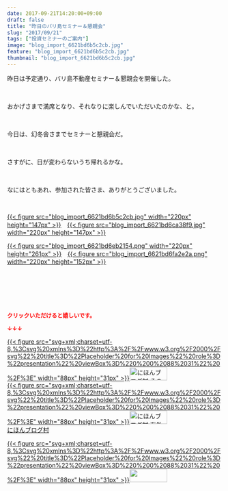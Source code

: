 ```yaml
---
date: 2017-09-21T14:20:00+09:00
draft: false
title: "昨日のバリ島セミナー＆懇親会"
slug: "2017/09/21"
tags: ["投資セミナーのご案内"]
image: "blog_import_6621bd6b5c2cb.jpg"
feature: "blog_import_6621bd6b5c2cb.jpg"
thumbnail: "blog_import_6621bd6b5c2cb.jpg"
---
```

<p>昨日は予定通り、バリ島不動産セミナー＆懇親会を開催した。</p><p> </p><p>おかげさまで満席となり、それなりに楽しんでいただいたのかな、と。</p><p> </p><p>今日は、幻冬舎さまでセミナーと懇親会だ。</p><p> </p><p>さすがに、日が変わらないうち帰れるかな。</p><p> </p><p>なにはともあれ、参加された皆さま、ありがとうございました。</p><p> </p><p><a href="blog_import_6621bd6b5c2cb.jpg">{{< figure src="blog_import_6621bd6b5c2cb.jpg" width="220px" height="147px" >}}</a>　<a href="blog_import_6621bd6ca38f9.jpg">{{< figure src="blog_import_6621bd6ca38f9.jpg" width="220px" height="147px" >}}</a></p><p><a href="blog_import_6621bd6eb2154.png">{{< figure src="blog_import_6621bd6eb2154.png" width="220px" height="261px" >}}</a>　<a href="blog_import_6621bd6fa2e2a.png">{{< figure src="blog_import_6621bd6fa2e2a.png" width="220px" height="152px" >}}</a></p><p> </p><p> </p><p> </p><p><font color="#ff0000" size="2"><strong>クリックいただけると嬉しいです。</strong></font></p><p><font color="#ff0000" size="2"><strong>↓↓↓</strong></font></p><p><a href="ranking.html?p_cid=01260127" id="&amp;blogmura_banner" target="_blank">{{< figure src="svg+xml;charset=utf-8,%3Csvg%20xmlns%3D%22http%3A%2F%2Fwww.w3.org%2F2000%2Fsvg%22%20title%3D%22Placeholder%20for%20Images%22%20role%3D%22presentation%22%20viewBox%3D%220%200%2088%2031%22%20%2F%3E" width="88px" height="31px" >}}<noscript><img alt="にほんブログ村 その他生活ブログ 不動産投資へ" border="0" height="31" src="//life.blogmura.com/hudousantoushi/img/hudousantoushi88_31.gif" width="88"></noscript></a><br/><a href="ranking.html?p_cid=01260127" target="_blank">{{< figure src="svg+xml;charset=utf-8,%3Csvg%20xmlns%3D%22http%3A%2F%2Fwww.w3.org%2F2000%2Fsvg%22%20title%3D%22Placeholder%20for%20Images%22%20role%3D%22presentation%22%20viewBox%3D%220%200%2088%2031%22%20%2F%3E" width="88px" height="31px" >}}<noscript><img alt="にほんブログ村 海外生活ブログ バリ島情報へ" border="0" height="31" src="https://img-proxy.blog-video.jp/images?url=http%3A%2F%2Foverseas.blogmura.com%2Fbali%2Fimg%2Fbali88_31.gif" width="88"></noscript></a><br/><a href="ranking.html?p_cid=01260127" target="_blank">にほんブログ村</a></p><p><a href="link.php?1804582" title="人気ブログランキングへ">{{< figure src="svg+xml;charset=utf-8,%3Csvg%20xmlns%3D%22http%3A%2F%2Fwww.w3.org%2F2000%2Fsvg%22%20title%3D%22Placeholder%20for%20Images%22%20role%3D%22presentation%22%20viewBox%3D%220%200%2088%2031%22%20%2F%3E" width="88px" height="31px" >}}<noscript><img border="0" height="31" src="https://blog.with2.net/img/banner/banner_22.gif" width="88"></noscript></a></p><p> </p><p> </p>

